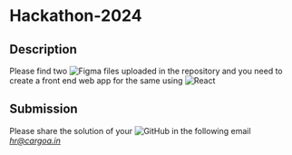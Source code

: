 # Hackathon-2024

## Description 
Please find two ![Figma](https://img.shields.io/badge/figma-%23F24E1E.svg?style=for-the-badge&logo=figma&logoColor=white) files uploaded in the repository and you need to create a front end web app for the same using ![React](https://img.shields.io/badge/react-%2320232a.svg?style=for-the-badge&logo=react&logoColor=%2361DAFB) 
## Submission
Please share the solution of your ![GitHub](https://img.shields.io/badge/github-%23121011.svg?style=for-the-badge&logo=github&logoColor=white) in the following email *hr@cargoa.in*

